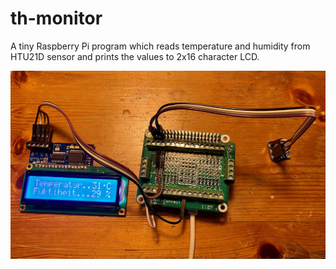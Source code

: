 # th-monitor

A tiny Raspberry Pi program which reads temperature and humidity from HTU21D sensor and prints the values to 2x16 character LCD.

![TH-Monitor in action.](img/th-monitor.jpg)
